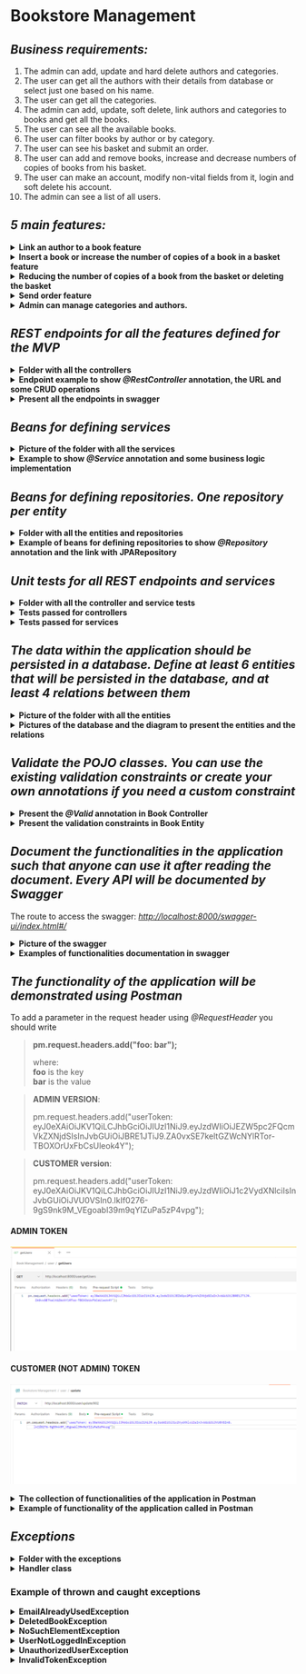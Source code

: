 # Bookstore Management

## <i>Business requirements:</i>

1. The admin can add, update and hard delete authors and categories.
2. The user can get all the authors with their details from database or select just one based on his name. 
3. The user can get all the categories. 
4. The admin can add, update, soft delete, link authors and categories to books and get all the books. 
5. The user can see all the available books. 
6. The user can filter books by author or by category. 
7. The user can see his basket and submit an order. 
8. The user can add and remove books, increase and decrease numbers of copies of books from his basket. 
9. The user can make an account, modify non-vital fields from it, login and soft delete his account. 
10. The admin can see a list of all users. 

## <i>5 main features:</i>

<details><summary><b>Link an author to a book feature</b></summary>

The link is made by added an author to book structure. The book is given by ID.

<p align="center">
  <img src="pictures/book structure.png" alt="book structure">
</p>

<br>

<p align="center">
  <img src="pictures/addAuthorToBook function.png" alt="addAuthorToBook function">
</p>

#### Verify if the user that wants to link is admin 
The following three aspects are checked here: the existence of the token, its validity, and the user's role being ADMIN. Otherwise, the following errors are thrown in this order: `UserNotLoggedInException`, `InvalidTokenException`, `UnauthorizedUserException`.

<p align="center">
  <img src="pictures/jwtUtil.png" alt="jwtUtil">
</p>

#### Verify if book exists and if is deleted
It is checked whether a book with the given ID exists in the database. If affirmative, the book is retained for modification; otherwise, a `NoSuchElementException` is thrown with the message "Book with this id not found."
If the book has been soft-deleted, it cannot be modified because it is assumed to be deleted, meaning it no longer exists. In this case, a `DeletedBookException` is thrown with the error message "Cannot add author to a deleted book.".

<p align="center">
  <img src="pictures/getUserById.png" alt="getUserById">
</p>

#### Save the author
The author is saved only if that author does not already exist in the database. Therefore, it is checked whether there is already one with the same first and last name. In this case, the author retrieved from the database is returned. Otherwise, the new author is inserted into the database, and then it is returned.

<p align="center">
  <img src="pictures/saveAuthor.png" alt="saveAuthor">
</p>

#### Link the author to the book
At this point, we have the book and the author, and it remains only to specify that the author of the respective book is the one provided.
The updated book is returned.

</details>


<details><summary><b>Insert a book or increase the number of copies of a book in a basket feature</b></summary>

The feature is implemented through a single function because increasing the number of copies means starting with a single copy and incrementing the count. Therefore, if that book is not in the basket, it will be added, and if it exists, the count will be increased.

The parameters provided are the token, the book's ID, and the basket's ID.

<p align="center">
  <img src="pictures/addBookInBasket_BookService.png" alt="addBookInBasket_BookService">
</p>

#### Verify if the user is logged in
The following three aspects are checked here: the existence of the token and its validity. Otherwise, the following errors are thrown in this order: `UserNotLoggedInException`, `InvalidTokenException`.

<p align="center">
  <img src="pictures/decode_token.png" alt="decode_token">
</p>
<p align="center">
  <img src="pictures/verify_if_loggedin.png" alt="verify_if_loggedin">
</p>

#### Verify if basket exists
The code is straightforward; it checks if there is a basket in the database with the given ID. If affirmative, that value is retained for future modifications. If not, a `NoSuchElementException` is thrown with the message "Does not exist a basket with this id."


#### Insert/increment the book in basket
Moving forward, we need to consider the relationship between that book and the basket. Because it involves another table, a function with the same name is created in the service of the linking table. First and foremost, it checks if there is indeed a book with that given ID as a parameter. If yes, it checks whether that book is already in the basket. If not, a single copy is added to the basket; otherwise, the copy count is incremented by 1, and the modification is saved. The function returns the price of that book to add it later to the total price of the basket.

<p align="center">
  <img src="pictures/addBookInBasket_BookBaskeService.png" alt="addBookInBasket_BookBasketService">
</p>

### Increase in price of the basket and save the changes
In the end, the returned price is added to the total price of the basket, the modification is saved, and the user's basket is returned.

</details>


<details><summary><b>Reducing the number of copies of a book from the basket or deleting the basket</b></summary>

This feature is implemented through two different functions because the logic differs from the add-increment scenario. Incrementing means having a base count; if it doesn't exist, it is added. At the same time, if a book is added that already exists in the basket, its count is increased, i.e., incremented.

On the other hand, now if I want to delete, I have to remove all copies, and to decrement, I have to remove just one (decrease the count). Let's assume that in the frontend, we have a "delete from basket" button. I can't decrease by 1 when the removal is requested. If, on the other hand, decrementing is desired, it is checked if there is only one copy, and if so, it is removed; otherwise, only one is subtracted.

<p align="center">
  <img src="pictures/removeBookFromBasket_BasketService.png" alt="removeBookFromBasket_BasketService">
</p>
<p align="center">
  <img src="pictures/decrementBookToBasket_BasketService.png" alt="decrementBookToBasket_BasketService">
</p>

#### Verify if the user is logged in (common part)

The user's role does not matter; what's important is that they have an account to place an order. Therefore, the first step is to check if they are logged in, meaning if there is a valid token.

<p align="center">
  <img src="pictures/decode_token.png" alt="decode_token">
</p>
<p align="center">
  <img src="pictures/verify_if_loggedin.png" alt="verify_if_loggedin">
</p>

#### Verify if basket exists (common part)
The code is straightforward; it checks if there is a basket in the database with the given ID. If affirmative, that value is retained for future modifications. If not, a `NoSuchElementException` is thrown with the message "Does not exist a basket with this id."

#### Remove book from basket
In the service of the associative table between books and baskets, the `removeBookToBasket` function was created. It takes the IDs of the book and the basket, checks if that book is in the basket, and if so, removes that book from the basket and returns the price of that book in the basket (number of books multiplied by the price of one book). If not, a `NoSuchElementException` is thrown with the message "The book is not in this basket."

<p align="center">
  <img src="pictures/removeBookToBasket_bookBasket.png" alt="removeBookToBasket_bookBasket">
</p>

#### Decrement book from basket
In the service of the associative table between books and baskets, the `decrementBookFromBasket` function was created. It takes the IDs of the book and the basket, checks if that book is in the basket, and if so, removes that book from the basket if there was only one copy in the basket. If there are multiple copies, it decrements the count and saves the modification. In both cases, it returns the price of that book in the basket (number of books multiplied by the price of one book). If not, a `NoSuchElementException` is thrown with the message "The book is not in this basket."

<p align="center">
  <img src="pictures/decrementBookToBasket_BookBasket.png" alt="decrementBookToBasket_BookBasket">
</p>

#### Decrease in price of the basket and save the changes (common part)
After returning the price, in both functions, the returned price is subtracted from the total price of the basket, the modification is saved, and the basket is returned.

</details>


<details><summary><b>Send order feature</b></summary>

The function receives a token and a user ID as parameters and returns the basket for which the order has been placed.
<p align="center">
  <img src="pictures/sentOrder.png" alt="sentOrder">
</p>

#### Verify if the user is logged in

The user's role does not matter; what's important is that they have an account to place an order. Therefore, the first step is to check if they are logged in, meaning if there is a valid token.

<p align="center">
  <img src="pictures/decode_token.png" alt="decode_token">
</p>
<p align="center">
  <img src="pictures/verify_if_loggedin.png" alt="verify_if_loggedin">
</p>

#### Verify if an order can be sent
In order to place an order, the user identified by their ID must have a basket (otherwise, a NoSuchElementException is thrown with the message "User does not have a current basket"), and this basket must contain at least one item (book). An order cannot be placed on an empty basket. The emptiness of the basket is checked by examining its total price. Assuming there are no books with a negative or zero price, if the total price is different from zero, it means there are books; otherwise, the same error is thrown again, but this time with the message "User does not have books in the basket."

#### Make order
After these steps, the order is fulfilled by setting the "sent" field in the basket to true. Thus, the order is assumed to be completed, and the next time a book is added, a new basket will be created. The modification is saved, and the user's basket is returned.

</details>

<details><summary><b>Admin can manage categories and authors.</b></summary>

Management of categories and authors is similar. The user must have admin rights, meaning the ADMIN role, which will require a valid and authorized token..

#### Create functionality
In the create method, it is checked whether the new object to be inserted is new or a repeated one. For authors, it checks if there is already another author in the database with the same first and last name, and for categories, it checks if there is another one with the same category name. If affirmative, a new instance will not be added; instead, the existing one will be retained and returned.

#### Update functionality
For updating an object, it will first check if an object with that ID exists in the database; otherwise, it throws a NoSuchElementException with a suggestive message.

In the case of authors, it updates the first name, last name, and nationality. For categories, it updates the category name. If a field is omitted in the JSON body, it is filled with null. The assumption is that in the case of an application with a frontend, all specified fields will be sent to the backend for execution, whether they have been modified or not.

#### Delete functionality
A hard delete with ON CASCADE is performed to delete the link with the books as well. There is no need for a soft delete because this data does not need to be retained, unlike data about books that may need to be kept for tracking past orders even after deletion.
</details>


## <i>REST endpoints for all the features defined for the MVP</i>

<details><summary><b>Folder with all the controllers</b></summary>

<p align="center">
  <img src="pictures/controllers.png" alt="endpoints">
</p>

</details>

<details><summary><b>Endpoint example to show <i>@RestController</i> annotation, the URL and some CRUD operations</b></summary>

<p align="center">
  <img src="pictures/restcontroller_book.png" alt="restcontroller_book">
</p>

</details>

<details><summary><b>Present all the endpoints in swagger</b></summary>

<p align="center">
  <img src="pictures/swagger_endpoints.png" alt="swagger_endpoints">
</p>

</details>

## <i>Beans for defining services</i>

<details><summary><b>Picture of the folder with all the services</b></summary>

<p align="center">
  <img src="pictures/services.png" alt="services">
</p>

</details>

<details><summary><b>Example to show <i>@Service</i> annotation and some business logic implementation</b></summary>

<p align="center">
  <img src="pictures/service_bean.png" alt="service_bean">
</p>

</details>

## <i>Beans for defining repositories. One repository per entity</i>

<details><summary><b>Folder with all the entities and repositories</b></summary>
<p align="center">
  <img src="pictures/entities.png" alt="entities">
  <br>
  <img src="pictures/repositories.png" alt="repositories" style="margin-top:20px;">
</p>
</details>

<details>
  <summary><b>Example of beans for defining repositories to show <i>@Repository</i> annotation and the link with JPARepository</b></summary>

  <p align="center">
    <img src="pictures/repository_book.png" alt="repository_book">
    <br>
    <img src="pictures/repository_bookbasket.png" alt="repository_bookbasket" style="margin-top:20px;">
  </p>

</details>

## <i>Unit tests for all REST endpoints and services</i>

<details><summary><b>Folder with all the controller and service tests</b></summary>
<p align="center">
  <img src="pictures/folder_tests.png" alt="folder_tests">
</p>
</details>

<details><summary><b>Tests passed for controllers</b></summary>
<br>

<details><summary><i>AuthorControllerTest</i></summary>
    <p align="center">
      <img src="pictures/authorControllerTest.png" alt="authorControllerTest">
    </p>
</details>

<details><summary><i>BasketControllerTest</i></summary>
    <p align="center">
      <img src="pictures/basketControllerTest.png" alt="basketControllerTest">
    </p>
</details>
    
<details><summary><i>BookControllerTest</i></summary>
    <p align="center">
      <img src="pictures/bookControllerTest.png" alt="bookControllerTest">
    </p>
</details>
    
<details><summary><i>CategoryControllerTest</i></summary>
    <p align="center">
      <img src="pictures/categoryControllerTest.png" alt="categoryControllerTest">
    </p>
</details>

<details><summary><i>UserControllerTest</i></summary>
    <p align="center">
      <img src="pictures/userControllerTest.png" alt="userControllerTest">
    </p>
</details>
<br>

</details>


<details><summary><b>Tests passed for services</b></summary>
<br>

<details><summary><i>AuthorServiceTest</i></summary>
    <p align="center">
      <img src="pictures/authorServiceTest.png" alt="authorServiceTest">
    </p>
</details>

<details><summary><i>BasketServiceTest</i></summary>
    <p align="center">
      <img src="pictures/basketServiceTest.png" alt="basketServiceTest">
    </p>
</details>

<details><summary><i>BookServiceTest</i></summary>
    <p align="center">
      <img src="pictures/bookServiceTest.png" alt="bookServiceTest">
    </p>
</details>

<details><summary><i>BookBasketServiceTest</i></summary>
    <p align="center">
      <img src="pictures/bookBasketServiceTest.png" alt="bookBasketServiceTest">
    </p>
</details>

<details><summary><i>CategoryServiceTest</i></summary>
    <p align="center">
      <img src="pictures/categoryServiceTest.png" alt="categoryServiceTest">
    </p>
</details>

<details><summary><i>UserServiceTest</i></summary>
    <p align="center">
      <img src="pictures/userServiceTest.png" alt="userServiceTest">
    </p>
</details>
<br>

</details>


## <i>The data within the application should be persisted in a database. Define at least 6 entities that will be persisted in the database, and at least 4 relations between them</i>
 

<details><summary><b>Picture of the folder with all the entities</b></summary>

<p align="center">
  <img src="pictures/entities.png" alt="entities">
</p>

</details>

<details><summary><b>Pictures of the database and the diagram to present the entities and the relations</b></summary>

<p align="center">
  <img src="pictures/database.png" alt="database">
</p>

<p align="center">
  <img src="pictures/MySQLWorkbenchDiagram.png" alt="diagram">
</p>

</details>

## <i>Validate the POJO classes. You can use the existing validation constraints or create your own annotations if you need a custom constraint</i>

<details><summary><b>Present the <i>@Valid</i> annotation in Book Controller</b></summary>

<p align="center">
  <img src="pictures/validation.png" alt="validation">
</p>

</details>

<details><summary><b>Present the validation constraints in Book Entity</b></summary>

<p align="center">
  <img src="pictures/constraints.png" alt="constraints">
</p>

</details>

## <i>Document the functionalities in the application such that anyone can use it after reading the document. Every API will be documented by Swagger</i>
 
The route to access the swagger: [<i>http://localhost:8000/swagger-ui/index.html#/</i>](http://localhost:8000/swagger-ui/index.html#/)

<details><summary><b>Picture of the swagger</b></summary>

<p align="center">
  <img src="pictures/swagger.png" alt="swagger">
</p>

</details>

<details><summary><b>Examples of functionalities documentation in swagger</b></summary>
<br>
<details><summary><i>Update an author details functionality</i></summary>
<p align="center">
  <img src="pictures/update author functionality.png" alt="update author functionality">
</p>
</details>


<details><summary><i>Link an author to a book functionality </i></summary>

<p align="center">
  <img src="pictures/addAuthorToBook functionality.png" alt="addAuthorToBook functionality">
</p>
</details>
<br>

</details>

## <i>The functionality of the application will be demonstrated using Postman</i>

To add a parameter in the request header using *@RequestHeader* you should write 
> **pm.request.headers.add("foo: bar");**
> 
> where:<br>
> **foo** is the key <br>
> **bar** is the value

> **ADMIN VERSION**:
> 
> pm.request.headers.add("userToken: eyJ0eXAiOiJKV1QiLCJhbGciOiJIUzI1NiJ9.eyJzdWIiOiJEZW5pc2FQcmVkZXNjdSIsInJvbGUiOiJBRE1JTiJ9.ZA0vxSE7keltGZWcNYlRTor-TBOXOrUxFbCsUleok4Y");

> **CUSTOMER version**:
>
> pm.request.headers.add("userToken: eyJ0eXAiOiJKV1QiLCJhbGciOiJIUzI1NiJ9.eyJzdWIiOiJ1c2VydXNlciIsInJvbGUiOiJVU0VSIn0.lkIf0276-9gS9nk9M_VEgoabl39m9qYIZuPa5zP4vpg");

#### ADMIN TOKEN
<p align="center">
  <img src="pictures/request header example.png" alt="request header example">
</p>

#### CUSTOMER (NOT ADMIN) TOKEN
<p align="center">
  <img src="pictures/request header for customer role.png" alt="request header for customer role">
</p>

<details><summary><b>The collection of functionalities of the application in Postman</b></summary>

<p align="center">
  <img src="pictures/functions in postman.png" alt="functions in postman">
</p>

</details>

<details><summary><b>Example of functionality of the application called in Postman</b></summary>

<p align="center">
  <img src="pictures/getBasket.png" alt="getBasket functionality">
</p>

</details>

## <i>Exceptions</i>

<details><summary><b>Folder with the exceptions</b></summary>

<p align="center">
  <img src="pictures/exception_folder.png" alt="exception_folder">
</p>

</details>

<details><summary><b>Handler class</b></summary>

<p align="center">
  <img src="pictures/handler_1.png" alt="handler_1">
</p>

<br>

<p align="center">
  <img src="pictures/handler_2.png" alt="handler_2">
</p>
</details>

### Example of thrown and caught exceptions 
<details><summary><b>EmailAlreadyUsedException</b></summary>

<p align="center">
  <img src="pictures/EmailAlreadyUsedException.png" alt="EmailAlreadyUsedException">
</p>

</details>


<details><summary><b>DeletedBookException</b></summary>

<p align="center">
  <img src="pictures/DeletedBookException.png" alt="DeletedBookException">
</p>

</details>


<details><summary><b>NoSuchElementException</b></summary>

<p align="center">
  <img src="pictures/NoSuchElementException.png" alt="NoSuchElementException">
    <img src="pictures/NoSuchElementException 1.png" alt="NoSuchElementException 1">
</p>

</details>

<details><summary><b>UserNotLoggedInException</b></summary>

<p align="center">
  <img src="pictures/UserNotLoggedInException.png" alt="UserNotLoggedInException">
</p>

</details>

<details><summary><b>UnauthorizedUserException</b></summary>

<p align="center">
  <img src="pictures/UnauthorizedUserException.png" alt="UnauthorizedUserException">
</p>

</details>

<details><summary><b>InvalidTokenException</b></summary>

<p align="center">
  <img src="pictures/InvalidTokenException.png" alt="InvalidTokenException">
</p>

</details>